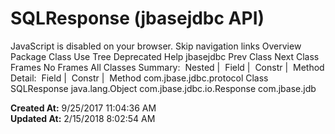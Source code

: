 # SQLResponse (jbasejdbc   API)

JavaScript is disabled on your browser. Skip navigation links Overview Package Class Use Tree Deprecated Help jbasejdbc Prev Class Next Class Frames No Frames All Classes Summary:  Nested |  Field |  Constr |  Method Detail:  Field |  Constr |  Method com.jbase.jdbc.protocol Class SQLResponse java.lang.Object com.jbase.jdbc.io.Response com.jbase.jdb  

**Created At:** 9/25/2017 11:04:36 AM  
**Updated At:** 2/15/2018 8:02:54 AM  

